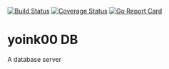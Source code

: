 [![Build Status](https://travis-ci.org/yoink00/db.svg?branch=master)](https://travis-ci.org/yoink00/db)
[![Coverage Status](https://coveralls.io/repos/github/yoink00/db/badge.svg)](https://coveralls.io/github/yoink00/db)
[![Go Report Card](https://goreportcard.com/badge/github.com/yoink00/db)](https://goreportcard.com/report/github.com/yoink00/db)

# yoink00 DB

A database server
